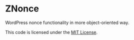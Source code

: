 # ZNonce

WordPress nonce functionality in more object-oriented way.

This code is licensed under the [MIT License](LICENSE).
